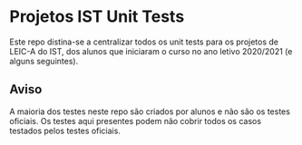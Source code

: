 # Projetos IST Unit Tests

Este repo distina-se a centralizar todos os unit tests para os projetos de LEIC-A do IST, dos alunos que iniciaram o curso no ano letivo 2020/2021 (e alguns seguintes).

## Aviso

A maioria dos testes neste repo são criados por alunos e não são os testes oficiais.
Os testes aqui presentes podem não cobrir todos os casos testados pelos testes oficiais.
